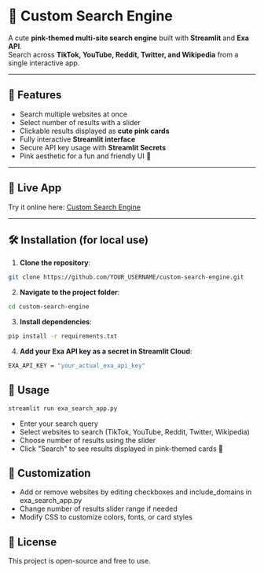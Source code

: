 # 🌸 Custom Search Engine

A cute **pink-themed multi-site search engine** built with **Streamlit** and **Exa API**.  
Search across **TikTok, YouTube, Reddit, Twitter, and Wikipedia** from a single interactive app.

---

## 🌟 Features
- Search multiple websites at once  
- Select number of results with a slider  
- Clickable results displayed as **cute pink cards**  
- Fully interactive **Streamlit interface**  
- Secure API key usage with **Streamlit Secrets**  
- Pink aesthetic for a fun and friendly UI 🌸  

---

## 🚀 Live App

Try it online here: [Custom Search Engine](https://custom-search-engine-q5ycxm8fzhtkwkh3fded7y.streamlit.app/)

---

## 🛠 Installation (for local use)

1. **Clone the repository**:

```bash
git clone https://github.com/YOUR_USERNAME/custom-search-engine.git
```
2. **Navigate to the project folder**:

```bash
cd custom-search-engine
```

3. **Install dependencies**:

```bash
pip install -r requirements.txt
```

4. **Add your Exa API key as a secret in Streamlit Cloud**:

```bash
EXA_API_KEY = "your_actual_exa_api_key"
```

## 📝 Usage

```bash
streamlit run exa_search_app.py
```

- Enter your search query
- Select websites to search (TikTok, YouTube, Reddit, Twitter, Wikipedia)
- Choose number of results using the slider
- Click "Search" to see results displayed in pink-themed cards 🌸

## 🎨 Customization

- Add or remove websites by editing checkboxes and include_domains in exa_search_app.py
- Change number of results slider range if needed
- Modify CSS to customize colors, fonts, or card styles

## 💖 License

This project is open-source and free to use.
